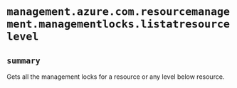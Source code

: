 # `management.azure.com.resourcemanagement.managementlocks.listatresourcelevel`

## `summary`
Gets all the management locks for a resource or any level below resource.


